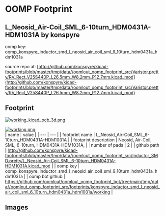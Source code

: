 # OOMP Footprint  
## L_Neosid_Air-Coil_SML_6-10turn_HDM0431A-HDM1031A  by konspyre  
  
oomp key: oomp_konspyre_inductor_smd_l_neosid_air_coil_sml_6_10turn_hdm0431a_hdm1031a  
  
source repo at: [http://github.com/konspyre/kicad-footprints/blob/master/tmp/data//oomlout_oomp_footprint_src/Varistor.pretty/RV_Rect_V25S440P_L26.5mm_W8.2mm_P12.7mm.kicad_mod](http://github.com/konspyre/kicad-footprints/blob/master/tmp/data//oomlout_oomp_footprint_src/Varistor.pretty/RV_Rect_V25S440P_L26.5mm_W8.2mm_P12.7mm.kicad_mod)  
## Footprint  
  
[![working_kicad_pcb_3d.png](working_kicad_pcb_3d_600.png)](working_kicad_pcb_3d.png)  
  
[![working.png](working_600.png)](working.png)  
| name | value | 
| --- | --- | 
| footprint name | L_Neosid_Air-Coil_SML_6-10turn_HDM0431A-HDM1031A | 
| footprint description | Neosid, Air-Coil, SML, 6-10turn, HDM0431A-HDM1031A, | 
| number of pads | 2 | 
| github path | http://github.com/konspyre/kicad-footprints/blob/master/tmp/data//oomlout_oomp_footprint_src/Inductor_SMD.pretty/L_Neosid_Air-Coil_SML_6-10turn_HDM0431A-HDM1031A.kicad_mod | 
| oomp key | oomp_konspyre_inductor_smd_l_neosid_air_coil_sml_6_10turn_hdm0431a_hdm1031a | 
| oomp bot github | https://github.com/oomlout/oomlout_oomp_footprint_bot/tree/main/tmp/data//oomlout_oomp_footprint_src/footprints/konspyre_inductor_smd_l_neosid_air_coil_sml_6_10turn_hdm0431a_hdm1031a/working | 
## Images  
